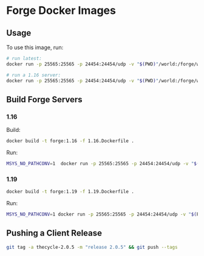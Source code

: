 Forge Docker Images
===

## Usage

To use this image, run:

```sh
# run latest:
docker run -p 25565:25565 -p 24454:24454/udp -v "$(PWD)"/world:/forge/world kgrubb/forge

# run a 1.16 server:
docker run -p 25565:25565 -p 24454:24454/udp -v "$(PWD)"/world:/forge/world kgrubb/forge:1.16
```

## Build Forge Servers

### 1.16

Build:
```sh
docker build -t forge:1.16 -f 1.16.Dockerfile .
```

Run:
```sh
MSYS_NO_PATHCONV=1  docker run -p 25565:25565 -p 24454:24454/udp -v "$(PWD)"/world:/forge/world forge:1.16
```

### 1.19

```sh
docker build -t forge:1.19 -f 1.19.Dockerfile .
```

Run:
```sh
MSYS_NO_PATHCONV=1 docker run -p 25565:25565 -p 24454:24454/udp -v "$(PWD)"/world:/forge/world forge:1.19
```

## Pushing a Client Release

```sh
git tag -a thecycle-2.0.5 -m "release 2.0.5" && git push --tags
```